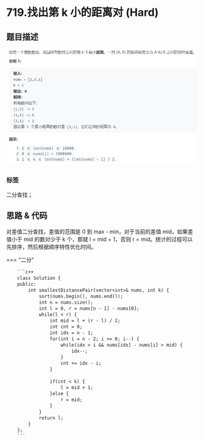 # 719.找出第 k 小的距离对 (Hard)

## 题目描述

![](719.png)

### 标签

二分查找；

## 思路 & 代码

对差值二分查找，差值的范围是 0 到 max - min，对于当前的差值 mid，如果差值小于 mid 的数对少于 k 个，那就 l = mid + 1，否则 r = mid。统计的过程可以先排序，然后根据顺序特性优化时间。

=== "二分"

		```c++
		class Solution {
		public:
		    int smallestDistancePair(vector<int>& nums, int k) {
		        sort(nums.begin(), nums.end());
		        int n = nums.size();
		        int l = 0, r = nums[n - 1] - nums[0];
		        while(l < r) {
		            int mid = l + (r - l) / 2;
		            int cnt = 0;
		            int idx = n - 1;
		            for(int i = n - 2; i >= 0; i--) {
		                while(idx > i && nums[idx] - nums[i] > mid) {
		                    idx--;
		                }
		                cnt += idx - i;
		            }
		            
		            if(cnt < k) {
		                l = mid + 1;
		            }else {
		                r = mid;
		            }
		        }
		        return l;
		    }
		};
		```
